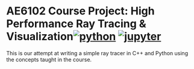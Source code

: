 # AE6102 Course Project: High Performance Ray Tracing & Visualization[![python](https://img.shields.io/badge/Python-3.9-3776AB.svg?style=flat&logo=python&logoColor=white)](https://www.python.org) [![jupyter](https://img.shields.io/badge/Jupyter-Lab-F37626.svg?style=flat&logo=Jupyter)](https://jupyterlab.readthedocs.io/en/stable)
This is our attempt at writing a simple ray tracer in C++ and Python using the concepts taught in the course.
